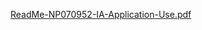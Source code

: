 [ReadMe-NP070952-IA-Application-Use.pdf](https://github.com/user-attachments/files/21616695/ReadMe-NP070952-IA-Application-Use.pdf)
